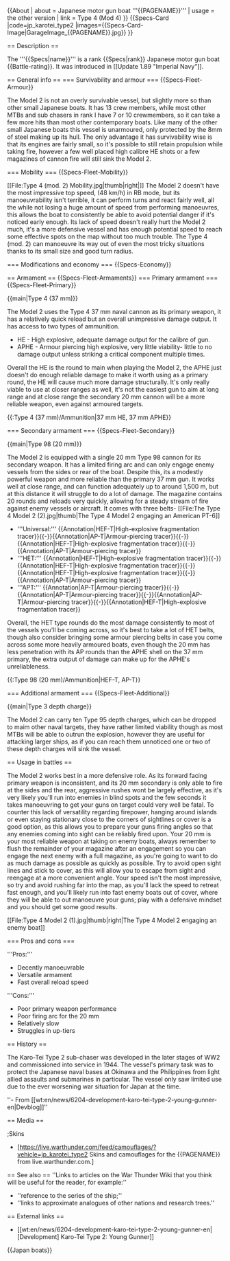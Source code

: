 {{About
| about = Japanese motor gun boat '''{{PAGENAME}}'''
| usage = the other version
| link = Type 4 (Mod 4)
}}
{{Specs-Card
|code=jp_karotei_type2
|images={{Specs-Card-Image|GarageImage_{{PAGENAME}}.jpg}}
}}

== Description ==
<!-- ''In the first part of the description, cover the history of the ship's creation and military application. In the second part, tell the reader about using this ship in the game. Add a screenshot: if a beginner player has a hard time remembering vehicles by name, a picture will help them identify the ship in question.'' -->
The '''{{Specs|name}}''' is a rank {{Specs|rank}} Japanese motor gun boat {{Battle-rating}}. It was introduced in [[Update 1.89 "Imperial Navy"]].

== General info ==
=== Survivability and armour ===
{{Specs-Fleet-Armour}}
<!-- ''Talk about the vehicle's armour. Note the most well-defended and most vulnerable zones, e.g. the ammo magazine. Evaluate the composition of components and assemblies responsible for movement and manoeuvrability. Evaluate the survivability of the primary and secondary armaments separately. Don't forget to mention the size of the crew, which plays an important role in fleet mechanics. Save tips on preserving survivability for the "Usage in battles" section. If necessary, use a graphical template to show the most well-protected or most vulnerable points in the armour.'' -->

The Model 2 is not an overly survivable vessel, but slightly more so than other small Japanese boats. It has 13 crew members, while most other MTBs and sub chasers in rank I have 7 or 10 crewmembers, so it can take a few more hits than most other contemporary boats. Like many of the other small Japanese boats this vessel is unarmoured, only protected by the 8mm of steel making up its hull. The only advantage it has survivability wise is that its engines are fairly small, so it's possible to still retain propulsion while taking fire, however a few well placed high calibre HE shots or a few magazines of cannon fire will still sink the Model 2.

=== Mobility ===
{{Specs-Fleet-Mobility}}
<!-- ''Write about the ship's mobility. Evaluate its power and manoeuvrability, rudder rerouting speed, stopping speed at full tilt, with its maximum forward and reverse speed.'' -->
[[File:Type 4 (mod. 2) Mobility.jpg|thumb|right|]]
The Model 2 doesn't have the most impressive top speed, (48 km/h) in RB mode, but its manoeuvrability isn't terrible, it can perform turns and react fairly well, all the while not losing a huge amount of speed from performing manoeuvres, this allows the boat to consistently be able to avoid potential danger if it's noticed early enough. Its lack of speed doesn't really hurt the Model 2 much, it's a more defensive vessel and has enough potential speed to reach some effective spots on the map without too much trouble. The Type 4 (mod. 2) can manoeuvre its way out of even the most tricky situations thanks to its small size and good turn radius.

=== Modifications and economy ===
{{Specs-Economy}}

== Armament ==
{{Specs-Fleet-Armaments}}
=== Primary armament ===
{{Specs-Fleet-Primary}}
<!-- ''Provide information about the characteristics of the primary armament. Evaluate their efficacy in battle based on their reload speed, ballistics and the capacity of their shells. Add a link to the main article about the weapon: <code><nowiki>{{main|Weapon name (calibre)}}</nowiki></code>. Broadly describe the ammunition available for the primary armament, and provide recommendations on how to use it and which ammunition to choose.'' -->
{{main|Type 4 (37 mm)}}

The Model 2 uses the Type 4 37 mm naval cannon as its primary weapon, it has a relatively quick reload but an overall unimpressive damage output. It has access to two types of ammunition.

* HE - High explosive, adequate damage output for the calibre of gun.
* APHE - Armour piercing high explosive, very little viability- little to no damage output unless striking a critical component multiple times.

Overall the HE is the round to main when playing the Model 2, the APHE just doesn't do enough reliable damage to make it worth using as a primary round, the HE will cause much more damage structurally. It's only really viable to use at closer ranges as well, it's not the easiest gun to aim at long range and at close range the secondary 20 mm cannon will be a more reliable weapon, even against armoured targets.

{{:Type 4 (37 mm)/Ammunition|37 mm HE, 37 mm APHE}}

=== Secondary armament ===
{{Specs-Fleet-Secondary}}
<!-- ''Some ships are fitted with weapons of various calibres. Secondary armaments are defined as weapons chosen with the control <code>Select secondary weapon</code>. Evaluate the secondary armaments and give advice on how to use them. Describe the ammunition available for the secondary armament. Provide recommendations on how to use them and which ammunition to choose. Remember that any anti-air armament, even heavy calibre weapons, belong in the next section. If there is no secondary armament, remove this section.'' -->
{{main|Type 98 (20 mm)}}

The Model 2 is equipped with a single 20 mm Type 98 cannon for its secondary weapon. It has a limited firing arc and can only engage enemy vessels from the sides or rear of the boat. Despite this, its a modestly powerful weapon and more reliable than the primary 37 mm gun. It works well at close range, and can function adequately up to around 1,500 m, but at this distance it will struggle to do a lot of damage. The magazine contains 20 rounds and reloads very quickly, allowing for a steady stream of fire against enemy vessels or aircraft. It comes with three belts-
[[File:The Type 4 Model 2 (2).jpg|thumb|The Type 4 Model 2 engaging an American PT-6]]

* '''Universal:''' {{Annotation|HEF-T|High-explosive fragmentation tracer}}{{-}}{{Annotation|AP-T|Armour-piercing tracer}}{{-}}{{Annotation|HEF-T|High-explosive fragmentation tracer}}{{-}}{{Annotation|AP-T|Armour-piercing tracer}}
* '''HET:''' {{Annotation|HEF-T|High-explosive fragmentation tracer}}{{-}}{{Annotation|HEF-T|High-explosive fragmentation tracer}}{{-}}{{Annotation|HEF-T|High-explosive fragmentation tracer}}{{-}}{{Annotation|AP-T|Armour-piercing tracer}}
* '''APT:''' {{Annotation|AP-T|Armour-piercing tracer}}{{-}}{{Annotation|AP-T|Armour-piercing tracer}}{{-}}{{Annotation|AP-T|Armour-piercing tracer}}{{-}}{{Annotation|HEF-T|High-explosive fragmentation tracer}}

Overall, the HET type rounds do the most damage consistently to most of the vessels you'll be coming across, so it's best to take a lot of HET belts, though also consider bringing some armour piercing belts in case you come across some more heavily armoured boats, even though the 20 mm has less penetration with its AP rounds than the APHE shell on the 37 mm primary, the extra output of damage can make up for the APHE's unreliableness. 

{{:Type 98 (20 mm)/Ammunition|HEF-T, AP-T}}

=== Additional armament ===
{{Specs-Fleet-Additional}}
<!-- ''Describe the available additional armaments of the ship: depth charges, mines, torpedoes. Talk about their positions, available ammunition and launch features such as dead zones of torpedoes. If there is no additional armament, remove this section.'' -->
{{main|Type 3 depth charge}}

The Model 2 can carry ten Type 95 depth charges, which can be dropped to maim other naval targets, they have rather limited viability though as most MTBs will be able to outrun the explosion, however they are useful for attacking larger ships, as if you can reach them unnoticed one or two of these depth charges will sink the vessel.

== Usage in battles ==
<!-- ''Describe the technique of using this ship, the characteristics of her use in a team and tips on strategy. Abstain from writing an entire guide – don't try to provide a single point of view, but give the reader food for thought. Talk about the most dangerous opponents for this vehicle and provide recommendations on fighting them. If necessary, note the specifics of playing with this vehicle in various modes (AB, RB, SB).'' -->

The Model 2 works best in a more defensive role. As its forward facing primary weapon is inconsistent, and its 20 mm secondary is only able to fire at the sides and the rear, aggressive rushes wont be largely effective, as it's very likely you'll run into enemies in blind spots and the few seconds it takes manoeuvring to get your guns on target could very well be fatal. To counter this lack of versatility regarding firepower, hanging around islands or even staying stationary close to the corners of sightlines or cover is a good option, as this allows you to prepare your guns firing angles so that any enemies coming into sight can be reliably fired upon. Your 20 mm is your most reliable weapon at taking on enemy boats, always remember to flush the remainder of your magazine after an engagement so you can engage the next enemy with a full magazine, as you're going to want to do as much damage as possible as quickly as possible. Try to avoid open sight lines and stick to cover, as this will allow you to escape from sight and reengage at a more convenient angle. Your speed isn't the most impressive, so try and avoid rushing far into the map, as you'll lack the speed to retreat fast enough, and you'll likely run into fast enemy boats out of cover, where they will be able to out manoeuvre your guns; play with a defensive mindset and you should get some good results.

[[File:Type 4 Model 2 (1).jpg|thumb|right|The Type 4 Model 2 engaging an enemy boat]]

=== Pros and cons ===
<!-- ''Summarise and briefly evaluate the vehicle in terms of its characteristics and combat effectiveness. Mark its pros and cons in the bulleted list. Try not to use more than 6 points for each of the characteristics. Avoid using categorical definitions such as "bad", "good" and the like - use substitutions with softer forms such as "inadequate" and "effective".'' -->

'''Pros:'''

* Decently manoeuvrable
* Versatile armament
* Fast overall reload speed

'''Cons:'''

* Poor primary weapon performance
* Poor firing arc for the 20 mm
* Relatively slow
* Struggles in up-tiers

== History ==
<!-- ''Describe the history of the creation and combat usage of the ship in more detail than in the introduction. If the historical reference turns out to be too long, take it to a separate article, taking a link to the article about the ship and adding a block "/History" (example: <nowiki>https://wiki.warthunder.com/(Ship-name)/History</nowiki>) and add a link to it here using the <code>main</code> template. Be sure to reference text and sources by using <code><nowiki><ref></ref></nowiki></code>, as well as adding them at the end of the article with <code><nowiki><references /></nowiki></code>. This section may also include the ship's dev blog entry (if applicable) and the in-game encyclopedia description (under <code><nowiki>=== In-game description ===</nowiki></code>, also if applicable).'' -->
The Karo-Tei Type 2 sub-chaser was developed in the later stages of WW2 and commissioned into service in 1944. The vessel's primary task was to protect the Japanese naval bases at Okinawa and the Philippines from light allied assaults and submarines in particular. The vessel only saw limited use due to the ever worsening war situation for Japan at the time.

''- From [[wt:en/news/6204-development-karo-tei-type-2-young-gunner-en|Devblog]]''

== Media ==
<!-- ''Excellent additions to the article would be video guides, screenshots from the game, and photos.'' -->

;Skins

* [https://live.warthunder.com/feed/camouflages/?vehicle=jp_karotei_type2 Skins and camouflages for the {{PAGENAME}} from live.warthunder.com.]

== See also ==
''Links to articles on the War Thunder Wiki that you think will be useful for the reader, for example:''

* ''reference to the series of the ship;''
* ''links to approximate analogues of other nations and research trees.''

== External links ==
<!-- ''Paste links to sources and external resources, such as:''
* ''topic on the official game forum;''
* ''other literature.'' -->

* [[wt:en/news/6204-development-karo-tei-type-2-young-gunner-en|[Development] Karo-Tei Type 2: Young Gunner]]

{{Japan boats}}